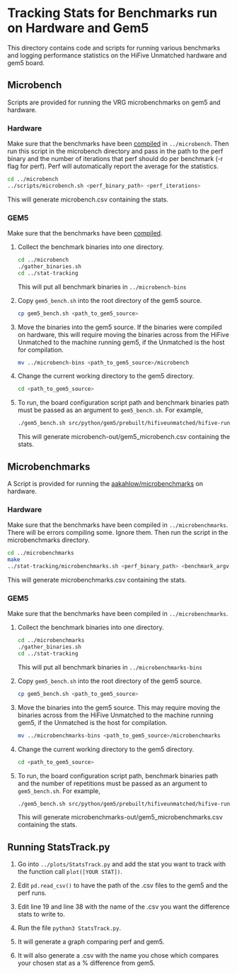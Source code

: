 # Tracking Stats for Benchmarks run on Hardware and Gem5

This directory contains code and scripts for running various benchmarks and
logging performance statistics on the HiFive Unmatched hardware and gem5 board.

## Microbench
Scripts are provided for running the VRG microbenchmarks on gem5 and hardware.

### Hardware
Make sure that the benchmarks have been [compiled](../microbench/README.md) in
`../microbench`. Then run this script in the microbench directory and pass
in the path to the perf binary and the number of iterations that perf should do
per benchmark (-r flag for perf).
Perf will automatically report the average for the statistics.
```sh
cd ../microbench
../scripts/microbench.sh <perf_binary_path> <perf_iterations>
```
This will generate microbench.csv containing the stats.

### GEM5
Make sure that the benchmarks have been [compiled](../microbench/README.md).

1. Collect the benchmark binaries into one directory.
    ```sh
    cd ../microbench
    ./gather_binaries.sh
    cd ../stat-tracking
    ```
    This will put all benchmark binaries in `../microbench-bins`

2. Copy `gem5_bench.sh` into the root directory of the gem5 source.
    ```sh
    cp gem5_bench.sh <path_to_gem5_source>
    ```

3. Move the binaries into the gem5 source. If the binaries were compiled on
hardware, this will require moving the binaries across from the HiFive Unmatched
to the machine running gem5, if the Unmatched is the host for compilation.
    ```sh
    mv ../microbench-bins <path_to_gem5_source>/microbench
    ```

4. Change the current working directory to the gem5 directory.
    ```sh
    cd <path_to_gem5_source>
    ```

5. To run, the board configuration script path and benchmark binaries path
must be passed as an argument to `gem5_bench.sh`. For example,
    ```sh
    ./gem5_bench.sh src/python/gem5/prebuilt/hifiveunmatched/hifive-run.py ./microbench/
    ```
    This will generate microbench-out/gem5_microbench.csv containing the stats.

## Microbenchmarks
A Script is provided for running the [aakahlow/microbenchmarks](https://github.com/aakahlow/microbenchmarks) on hardware.

### Hardware
Make sure that the benchmarks have been compiled in `../microbenchmarks`.
There will be errors compiling some. Ignore them. Then run the script in 
the microbenchmarks directory.
```sh
cd ../microbenchmarks
make
../stat-tracking/microbenchmarks.sh <perf_binary_path> <benchmark_argv[1]>
```
This will generate microbenchmarks.csv containing the stats.

### GEM5
Make sure that the benchmarks have been compiled in `../microbenchmarks`.

1. Collect the benchmark binaries into one directory.
    ```sh
    cd ../microbenchmarks
    ./gather_binaries.sh
    cd ../stat-tracking
    ```
    This will put all benchmark binaries in `../microbenchmarks-bins`

2. Copy `gem5_bench.sh` into the root directory of the gem5 source.
    ```sh
    cp gem5_bench.sh <path_to_gem5_source>
    ```

3. Move the binaries into the gem5 source. This may require moving the binaries
across from the HiFive Unmatched to the machine running gem5, if the Unmatched
is the host for compilation.
    ```sh
    mv ../microbenchmarks-bins <path_to_gem5_source>/microbenchmarks
    ```

4. Change the current working directory to the gem5 directory.
    ```sh
    cd <path_to_gem5_source>
    ```

5. To run, the board configuration script path, benchmark binaries path and the
number of repetitions must be passed as an argument to `gem5_bench.sh`. For
example,
    ```sh
    ./gem5_bench.sh src/python/gem5/prebuilt/hifiveunmatched/hifive-run.py ./microbenchmarks/ 1000
    ```
    This will generate microbenchmarks-out/gem5_microbenchmarks.csv containing the stats.

## Running StatsTrack.py

1. Go into ```../plots/StatsTrack.py``` and add the stat you want to track with the function call ```plot([YOUR STAT])```.

2. Edit ```pd.read_csv()``` to have the path of the .csv files to the gem5 and the perf runs.

3. Edit line 19 and line 38 with the name of the .csv you want the difference stats to write to.

4. Run the file ```python3 StatsTrack.py```.

5. It will generate a graph comparing perf and gem5.

6. It will also generate a .csv with the name you chose which compares your chosen stat as a % difference from gem5.

